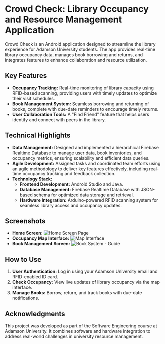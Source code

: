 # Crowd Check: Library Occupancy and Resource Management Application

Crowd Check is an Android application designed to streamline the library experience for Adamson University students. The app provides real-time library occupancy data, manages book borrowing and returns, and integrates features to enhance collaboration and resource utilization.

## Key Features
- **Occupancy Tracking:** Real-time monitoring of library capacity using RFID-based scanning, providing users with timely updates to optimize their visit schedules.
- **Book Management System:** Seamless borrowing and returning of books, complete with due-date reminders to encourage timely returns.
- **User Collaboration Tools:** A "Find Friend" feature that helps users identify and connect with peers in the library.

## Technical Highlights
- **Data Management:** Designed and implemented a hierarchical Firebase Realtime Database to manage user data, book inventories, and occupancy metrics, ensuring scalability and efficient data queries.
- **Agile Development:** Assigned tasks and coordinated team efforts using an agile methodology to deliver key features effectively, including real-time occupancy tracking and feedback collection.
- **Technology Stack:**
  - **Frontend Development:** Android Studio and Java.
  - **Database Management:** Firebase Realtime Database with JSON-based schema for optimized data storage and retrieval.
  - **Hardware Integration:** Arduino-powered RFID scanning system for seamless library access and occupancy updates.

## Screenshots
- **Home Screen:** ![Home Screen Page](https://i.ibb.co/pX7Y6g0/cc-1.jpg)
- **Occupancy Map Interface:** ![Map Interface](https://i.ibb.co/9vYGGXs/cc-2.jpg)
- **Book Management Screen:** ![Book System - Guide](https://i.ibb.co/mq7DB40/cc-3.jpg)

## How to Use
1. **User Authentication:** Log in using your Adamson University email and RFID-enabled ID card.
2. **Check Occupancy:** View live updates of library occupancy via the map interface.
3. **Manage Books:** Borrow, return, and track books with due-date notifications.

## Acknowledgments
This project was developed as part of the Software Engineering course at Adamson University. It combines software and hardware integration to address real-world challenges in university resource management.
